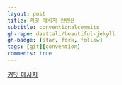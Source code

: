 ```yaml
---
layout: post
title: 커밋 메시지 컨벤션
subtitle: conventionalcommits
gh-repo: daattali/beautiful-jekyll
gh-badge: [star, fork, follow]
tags: [git][convention]
comments: true
---
```


[커밋 메시지](https://www.conventionalcommits.org/ko/)
